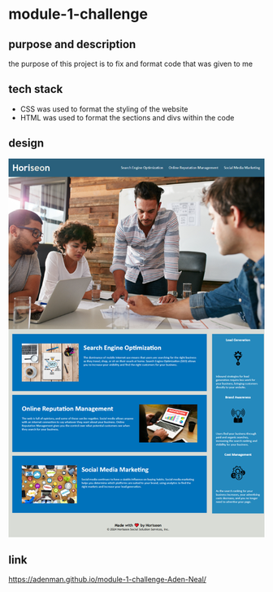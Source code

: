 # module-1-challenge

## purpose and description

the purpose of this project is to fix and format code that was given to me 

## tech stack

* CSS was used to format the styling of the website
* HTML was used to format the sections and divs within the code

## design

<img src="./assets/images/_C__Users_aden_Dropbox_My%2520PC%2520(DESKTOP-4KMPUIH)_Desktop_module-1-challenge_Develop_index.html.png" alt="example of website" />

## link
https://adenman.github.io/module-1-challenge-Aden-Neal/